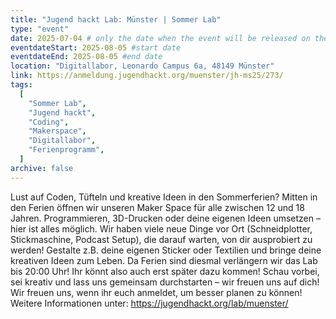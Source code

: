 ```yaml
---
title: "Jugend hackt Lab: Münster | Sommer Lab"
type: "event"
date: 2025-07-04 # only the date when the event will be released on the website
eventdateStart: 2025-08-05 #start date
eventdateEnd: 2025-08-05 #end date
location: "Digitallabor, Leonardo Campus 6a, 48149 Münster"
link: https://anmeldung.jugendhackt.org/muenster/jh-ms25/273/
tags:
  [
    "Sommer Lab",
    "Jugend hackt",
    "Coding",
    "Makerspace",
    "Digitallabor",
    "Ferienprogramm",
  ]
archive: false
---
```


Lust auf Coden, Tüfteln und kreative Ideen in den Sommerferien? Mitten in den Ferien öffnen wir unseren Maker Space für alle zwischen 12 und 18 Jahren.
Programmieren, 3D-Drucken oder deine eigenen Ideen umsetzen – hier ist alles möglich. Wir haben viele neue Dinge vor Ort (Schneidplotter, Stickmaschine, Podcast Setup), die darauf warten, von dir ausprobiert zu werden! Gestalte z.B. deine eigenen Sticker oder Textilien und bringe deine kreativen Ideen zum Leben.
Da Ferien sind diesmal verlängern wir das Lab bis 20:00 Uhr! Ihr könnt also auch erst später dazu kommen! Schau vorbei, sei kreativ und lass uns gemeinsam durchstarten – wir freuen uns auf dich! Wir freuen uns, wenn ihr euch anmeldet, um besser planen zu können! Weitere Informationen unter: https://jugendhackt.org/lab/muenster/
